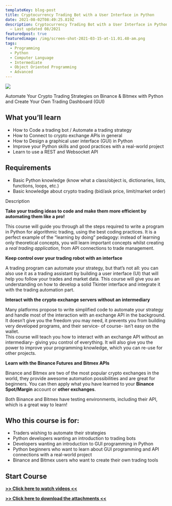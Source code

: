 ```yaml
---
templateKey: blog-post
title: Cryptocurrency Trading Bot with a User Interface in Python
date: 2021-08-02T08:49:25.819Z
description: Cryptocurrency Trading Bot with a User Interface in Python — Udemy
  — Last updated 08/2021
featuredpost: true
featuredimage: /img/screen-shot-2021-03-15-at-11.01.48-am.png
tags:
  - Programming
  - Python
  - Computer Language
  - Intermediate
  - Object Oriented Programming
  - Advanced
---
```

![](/img/screen-shot-2021-03-15-at-11.01.48-am.png)

<!--StartFragment-->

Automate Your Crypto Trading Strategies on Binance & Bitmex with Python and Create Your Own Trading Dashboard (GUI)

## What you’ll learn

* How to Code a trading bot / Automate a trading strategy
* How to Connect to crypto exchange APIs in general
* How to Design a graphical user interface (GUI) in Python
* Improve your Python skills and good practices with a real-world project
* Learn to use a REST and Websocket API

## Requirements

* Basic Python knowledge (know what a class/object is, dictionaries, lists, functions, loops, etc.)
* Basic knowledge about crypto trading (bid/ask price, limit/market order)

Description

**Take your trading ideas to code and make them more efficient by automating them like a pro!**

This course will guide you through all the steps required to write a program in Python for algorithmic trading, using the best coding practices. It is a perfect example of the “learning by doing” pedagogy: instead of learning only theoretical concepts, you will learn important concepts whilst creating a *real trading application*, from API connections to trade management.

**Keep control over your trading robot with an interface**

A trading program can automate your strategy, but that’s not all: you can also use it as a trading assistant by building a user interface (UI) that will help you follow your trades and market data. This course will give you an understanding on how to develop a solid Tkinter interface and integrate it with the trading automation part.

**Interact with the crypto exchange servers without an intermediary**

Many platforms propose to write simplified code to automate your strategy and handle most of the interaction with an exchange API in the background. It doesn’t give you the freedom you may need, it prevents you from building very developed programs, and their service- of course- isn’t easy on the wallet.\
This course will teach you how to interact with an exchange API without an intermediary- giving you control of everything. It will also give you the power to improve your programming knowledge, which you can re-use for other projects.

**Learn with the Binance Futures and Bitmex APIs**

Binance and Bitmex are two of the most popular crypto exchanges in the world, they provide awesome automation possibilities and are great for beginners. You can then apply what you have learned to your **Binance Spot/Margin** account or **other exchanges**.

Both Binance and Bitmex have testing environments, including their API, which is a great way to learn!

## Who this course is for:

* Traders wishing to automate their strategies
* Python developers wanting an introduction to trading bots
* Developers wanting an introduction to GUI programming in Python
* Python beginners who want to learn about GUI programming and API connections with a real-world project
* Binance and Bitmex users who want to create their own trading tools

## **Start Course**

**[\>> Click here to watch videos <<](https://www.fembed.com/p/16nm8fj25kz1772)**

**[\>> Click here to download the attachments <<](https://shrinke.me/AvpeQRL)**

<!--EndFragment-->